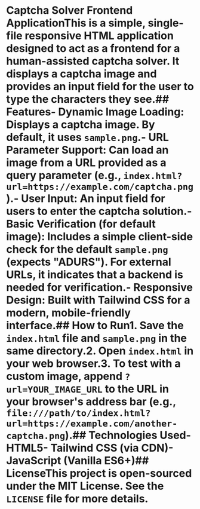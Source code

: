 # Captcha Solver Frontend ApplicationThis is a simple, single-file responsive HTML application designed to act as a frontend for a human-assisted captcha solver. It displays a captcha image and provides an input field for the user to type the characters they see.## Features- **Dynamic Image Loading**: Displays a captcha image. By default, it uses `sample.png`.- **URL Parameter Support**: Can load an image from a URL provided as a query parameter (e.g., `index.html?url=https://example.com/captcha.png`).- **User Input**: An input field for users to enter the captcha solution.- **Basic Verification (for default image)**: Includes a simple client-side check for the default `sample.png` (expects "ADURS"). For external URLs, it indicates that a backend is needed for verification.- **Responsive Design**: Built with Tailwind CSS for a modern, mobile-friendly interface.## How to Run1.  Save the `index.html` file and `sample.png` in the same directory.2.  Open `index.html` in your web browser.3.  To test with a custom image, append `?url=YOUR_IMAGE_URL` to the URL in your browser's address bar (e.g., `file:///path/to/index.html?url=https://example.com/another-captcha.png`).## Technologies Used- HTML5- Tailwind CSS (via CDN)- JavaScript (Vanilla ES6+)## LicenseThis project is open-sourced under the MIT License. See the `LICENSE` file for more details.